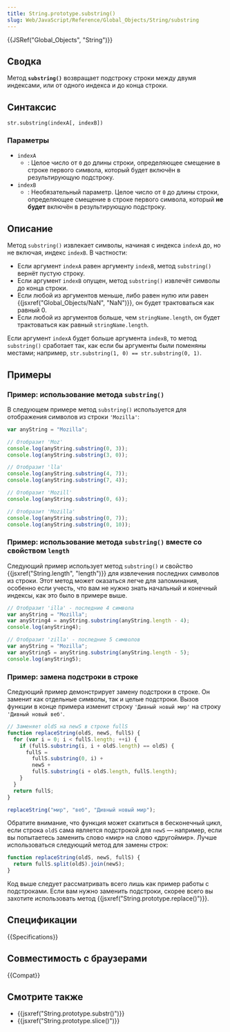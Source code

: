 ```yaml
---
title: String.prototype.substring()
slug: Web/JavaScript/Reference/Global_Objects/String/substring
---
```


{{JSRef("Global_Objects", "String")}}

## Сводка

Метод **`substring()`** возвращает подстроку строки между двумя индексами, или от одного индекса и до конца строки.

## Синтаксис

```
str.substring(indexA[, indexB])
```

### Параметры

- `indexA`
  - : Целое число от `0` до длины строки, определяющее смещение в строке первого символа, который будет включён в результирующую подстроку.
- `indexB`
  - : Необязательный параметр. Целое число от `0` до длины строки, определяющее смещение в строке первого символа, который **не будет** включён в результирующую подстроку.

## Описание

Метод `substring()` извлекает символы, начиная с индекса `indexA` до, но не включая, индекс `indexB`. В частности:

- Если аргумент `indexA` равен аргументу `indexB`, метод `substring()` вернёт пустую строку.
- Если аргумент `indexB` опущен, метод `substring()` извлечёт символы до конца строки.
- Если любой из аргументов меньше, либо равен нулю или равен {{jsxref("Global_Objects/NaN", "NaN")}}, он будет трактоваться как равный 0.
- Если любой из аргументов больше, чем `stringName.length`, он будет трактоваться как равный `stringName.length`.

Если аргумент `indexA` будет больше аргумента `indexB`, то метод `substring()` сработает так, как если бы аргументы были поменяны местами; например, `str.substring(1, 0) == str.substring(0, 1)`.

## Примеры

### Пример: использование метода `substring()`

В следующем примере метод `substring()` используется для отображения символов из строки `'Mozilla'`:

```js
var anyString = "Mozilla";

// Отобразит 'Moz'
console.log(anyString.substring(0, 3));
console.log(anyString.substring(3, 0));

// Отобразит 'lla'
console.log(anyString.substring(4, 7));
console.log(anyString.substring(7, 4));

// Отобразит 'Mozill'
console.log(anyString.substring(0, 6));

// Отобразит 'Mozilla'
console.log(anyString.substring(0, 7));
console.log(anyString.substring(0, 10));
```

### Пример: использование метода `substring()` вместе со свойством `length`

Следующий пример использует метод `substring()` и свойство {{jsxref("String.length", "length")}} для извлечения последних символов из строки. Этот метод может оказаться легче для запоминания, особенно если учесть, что вам не нужно знать начальный и конечный индексы, как это было в примере выше.

```js
// Отобразит 'illa' - последние 4 символа
var anyString = "Mozilla";
var anyString4 = anyString.substring(anyString.length - 4);
console.log(anyString4);

// Отобразит 'zilla' - последние 5 символов
var anyString = "Mozilla";
var anyString5 = anyString.substring(anyString.length - 5);
console.log(anyString5);
```

### Пример: замена подстроки в строке

Следующий пример демонстрирует замену подстроки в строке. Он заменит как отдельные символы, так и целые подстроки. Вызов функции в конце примера изменит строку `'Дивный новый мир'` на строку `'Дивный новый веб'`.

```js
// Заменяет oldS на newS в строке fullS
function replaceString(oldS, newS, fullS) {
  for (var i = 0; i < fullS.length; ++i) {
    if (fullS.substring(i, i + oldS.length) == oldS) {
      fullS =
        fullS.substring(0, i) +
        newS +
        fullS.substring(i + oldS.length, fullS.length);
    }
  }
  return fullS;
}

replaceString("мир", "веб", "Дивный новый мир");
```

Обратите внимание, что функция может скатиться в бесконечный цикл, если строка `oldS` сама является подстрокой для `newS` — например, если вы попытаетесь заменить слово «мир» на слово «другоймир». Лучше использоваться следующий метод для замены строк:

```js
function replaceString(oldS, newS, fullS) {
  return fullS.split(oldS).join(newS);
}
```

Код выше следует рассматривать всего лишь как пример работы с подстроками. Если вам нужно заменить подстроки, скорее всего вы захотите использовать метод {{jsxref("String.prototype.replace()")}}.

## Спецификации

{{Specifications}}

## Совместимость с браузерами

{{Compat}}

## Смотрите также

- {{jsxref("String.prototype.substr()")}}
- {{jsxref("String.prototype.slice()")}}

